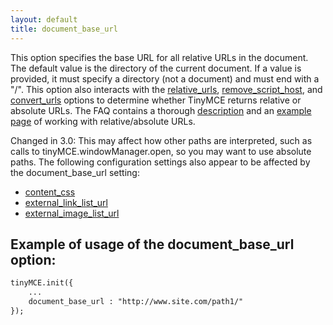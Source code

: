 ```yaml
---
layout: default
title: document_base_url
---
```


This option specifies the base URL for all relative URLs in the document. The default value is the directory of the current document. If a value is provided, it must specify a directory (not a document) and must end with a "/". This option also interacts with the [relative_urls](../configuration/Configuration3x@relative_urls), [remove_script_host](../configuration/Configuration3x@remove_script_host), and [convert_urls](../configuration/Configuration3x@convert_urls) options to determine whether TinyMCE returns relative or absolute URLs. The FAQ contains a thorough [description](/wiki.php/TinyMCE3x:TinyMCE_FAQ) and an [example page](/tryit/full.php) of working with relative/absolute URLs.

Changed in 3.0: This may affect how other paths are interpreted, such as calls to tinyMCE.windowManager.open, so you may want to use absolute paths. The following configuration settings also appear to be affected by the document_base_url setting:

*   [content_css](../configuration/Configuration3x@content_css)
*   [external_link_list_url](../configuration/Configuration3x@external_link_list_url)
*   [external_image_list_url](../configuration/Configuration3x@external_image_list_url)

## Example of usage of the document_base_url option:

```html
tinyMCE.init({
	...
	document_base_url : "http://www.site.com/path1/"
});
```